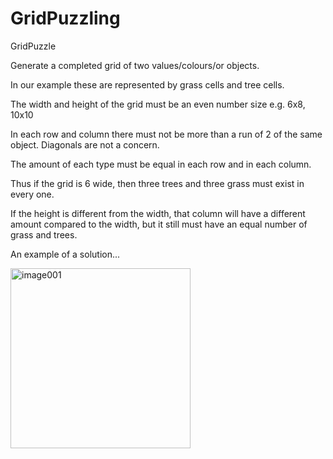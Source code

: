 # GridPuzzling
GridPuzzle

Generate a completed grid of two values/colours/or objects.

In our example these are represented by grass cells and tree cells.

The width and height of the grid must be an even number size e.g. 6x8, 10x10

In each row and column there must not be more than a run of 2 of the same object. Diagonals are not a concern.

The amount of each type must be equal in each row and in each column.

Thus if the grid is 6 wide, then three trees and three grass must exist in every one.

If the height is different from the width, that column will have a different amount compared to the width, but it still must have an equal number of grass and trees.

An example of a solution...

<img width="288" alt="image001" src="https://user-images.githubusercontent.com/289480/194292174-95db3bdc-2d29-41de-9df5-7c1668d0539e.png">
